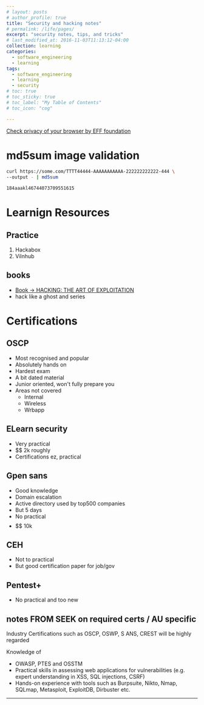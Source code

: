 ```yaml
---
# layout: posts
# author_profile: true
title: "Security and hacking notes"
# permalink: /life/pages/
excerpt: "security notes, tips, and tricks"
# last_modified_at: 2016-11-03T11:13:12-04:00
collection: learning
categories:
  - software_engineering
  - learning
tags:
  - software_engineering
  - learning
  - security
# toc: true
# toc_sticky: true
# toc_label: "My Table of Contents"
# toc_icon: "cog"

---
```


[Check privacy of your browser by EFF foundation](https://coveryourtracks.eff.org/)


# md5sum image validation

```zsh
curl https://some.com/TTTT44444-AAAAAAAAAAA-222222222222-444 \
--output - | md5sum 

184aaakl46744073709551615
```

# Learnign Resources

## Practice

1.  Hackabox
1.  Vilnhub

## books

- [Book -> HACKING: THE ART OF EXPLOITATION](https://repo.zenk-security.com/Magazine%20E-book/Hacking-%20The%20Art%20of%20Exploitation%20(2nd%20ed.%202008)%20-%20Erickson.pdf)
- hack like a ghost and series

# Certifications

## OSCP
- Most recognised and popular
- Absolutely hands on
- Hardest exam
- A bit dated material
- Junior oriented, won't fully prepare you
- Areas not covered
	- Internal
	- Wireless
	- Wrbapp

## ELearn security
-   Very practical
-   $$ 2k roughly
-   Certifications ez, practical

## Gpen sans

- Good knowledge
- Domain escalation
- Active directory used by top500 companies
- But 5 days
- No practical
- $$$$$$ 10k

## CEH
-   Not to practical
-   But good certification paper for job/gov

## Pentest+
-   No practical and too new

## notes FROM SEEK on required certs / AU specific

Industry Certifications such as OSCP, OSWP, S ANS, CREST will be highly regarded

Knowledge of
-   OWASP, PTES and OSSTM
-   Practical skills in assessing web applications for vulnerabilities (e.g. expert understanding in XSS, SQL injections, CSRF)
-   Hands-on experience with tools such as Burpsuite, Nikto, Nmap, SQLmap, Metasploit, ExploitDB, Dirbuster etc.

---
